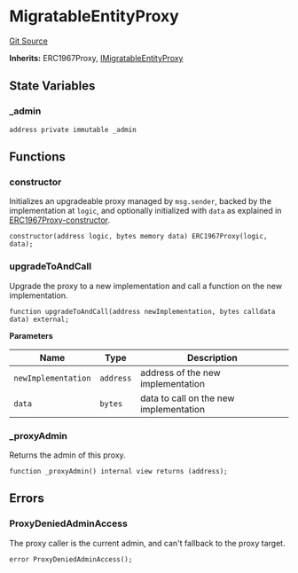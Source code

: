 # MigratableEntityProxy
[Git Source](https://github.com/symbioticfi/core/blob/72d444d21da2b07516bb08def1e4b57d35cf27c3/src/contracts/common/MigratableEntityProxy.sol)

**Inherits:**
ERC1967Proxy, [IMigratableEntityProxy](/Users/andreikorokhov/symbiotic/core/docs/autogen/src/src/interfaces/common/IMigratableEntityProxy.sol/interface.IMigratableEntityProxy.md)


## State Variables
### _admin

```solidity
address private immutable _admin
```


## Functions
### constructor

Initializes an upgradeable proxy managed by `msg.sender`,
backed by the implementation at `logic`, and optionally initialized with `data` as explained in
[ERC1967Proxy-constructor](//Users/andreikorokhov/symbiotic/core/docs/autogen/src/src/contracts/common/MigratablesFactory.sol/contract.MigratablesFactory.md#constructor).


```solidity
constructor(address logic, bytes memory data) ERC1967Proxy(logic, data);
```

### upgradeToAndCall

Upgrade the proxy to a new implementation and call a function on the new implementation.


```solidity
function upgradeToAndCall(address newImplementation, bytes calldata data) external;
```
**Parameters**

|Name|Type|Description|
|----|----|-----------|
|`newImplementation`|`address`|address of the new implementation|
|`data`|`bytes`|data to call on the new implementation|


### _proxyAdmin

Returns the admin of this proxy.


```solidity
function _proxyAdmin() internal view returns (address);
```

## Errors
### ProxyDeniedAdminAccess
The proxy caller is the current admin, and can't fallback to the proxy target.


```solidity
error ProxyDeniedAdminAccess();
```

